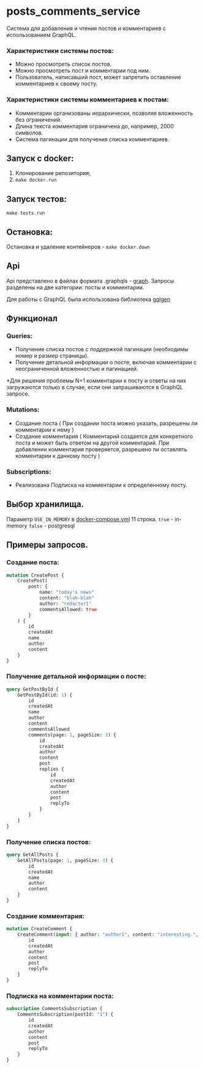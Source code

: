 # posts_comments_service
Система для добавления и чтения постов и комментариев с использованием GraphQL.

### Характеристики системы постов:
- Можно просмотреть список постов.
- Можно просмотреть пост и комментарии под ним.
- Пользователь, написавший пост, может запретить оставление комментариев к своему посту.

### Характеристики системы комментариев к постам:
- Комментарии организованы иерархически, позволяя вложенность без ограничений.
- Длина текста комментария ограничена до, например, 2000 символов.
- Система пагинации для получения списка комментариев.

## Запуск с docker:
1) Клонирование репозитория;
2) `make docker.run`

## Запуск тестов:
`make tests.run`

## Остановка:
Остановка и удаление контейнеров - `make docker.down`

## Api

Api представлено в файлах формата .graphqls - [graph](./graph).
Запросы разделены на две категории: посты и комментарии.

Для работы с GraphQL была использована библиотека [gqlgen](https://gqlgen.com/)

## Функционал
### Queries:
- Получение списка постов с поддержкой пагинации (необходимы номер и размер страницы).
- Получение детальной информации о посте, включая комментарии с неограниченной вложенностью и пагинацией.

*Для решения проблемы N+1 комментарии к посту и ответы на них загружаются только в случае, если они запрашиваются в GraphQL запросе.

### Mutations:
- Создание поста ( При создании поста можно указать, разрешены ли комментарии к нему )
- Создание комментария (  Комментарий создается для конкретного поста и может быть ответом на другой комментарий. При добавлении комментария проверяется, разрешено ли оставлять комментарии к данному посту )

### Subscriptions:
- Реализована Подписка на комментарии к определенному посту.

## Выбор хранилища.
Параметр `USE_IN_MEMORY` в [docker-compose.yml](./docker-compose.yml) 11 строка.
`true` - in-memory
`false` - postgresql

## Примеры запросов.
### Создание поста:
```graphql
mutation CreatePost {
    CreatePost(
        post: {
            name: "today's news"
            content: "blah-blah"
            author: "redactor1"
            commentsAllowed: true
        }
    ) {
        id
        createdAt
        name
        author
        content
    }
}
```

### Получение детальной информации о посте:
```graphql
query GetPostById {
    GetPostById(id: 1) {
        id
        createdAt
        name
        author
        content
        commentsAllowed
        comments(page: 1, pageSize: 3) {
            id
            createdAt
            author
            content
            post
            replies {
                id
                createdAt
                author
                content
                post
                replyTo
            }
        }
    }
}
```

### Получение списка постов:
```graphql
query GetAllPosts {
    GetAllPosts(page: 1, pageSize: 3) {
        id
        createdAt
        name
        author
        content
    }
}
```

### Создание комментария:
```graphql
mutation CreateComment {
    CreateComment(input: { author: "author1", content: "interesting.", post: "1" }) {
        id
        createdAt
        author
        content
        post
        replyTo
    }
}
```

### Подписка на комментарии поста:
```graphql
subscription CommentsSubscription {
    CommentsSubscription(postId: "1") {
        id
        createdAt
        author
        content
        post
        replyTo
    }
}
